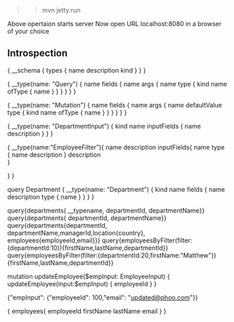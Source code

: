 >>mvn jetty:run

Above opertaion starts server
Now open URL localhost:8080 in a browser of your choice

Introspection
-------------

{
  __schema {
    types {
      name
      description
      kind
    }
  }
}



{
  __type(name: "Query") {
    name
    fields {
      name
      args {
        name
        type {
          kind
          name
          ofType {
            name
          }
        }
      }
    }
  }
}


{
  __type(name: "Mutation") {
    name
    fields {
      name
      args {
        name 
        defaultValue
        type {
          kind
          name
          ofType {
            name
          }
        }
      }
    }
  }
}

{
  __type(name: "DepartmentInput") {
    kind
    name
    inputFields {
      name
      description
    }
  }
}

{
  __type(name:"EmployeeFilter"){
    name
    description
    inputFields{
      name
      type {
        name
        description
      }
      description      
    }
    
  }
}


query Department {
  __type(name: "Department") {
    kind
    name
    fields {
      name
      description
      type {
        name
      }
    }
  }
}


query{departments{ __typename, departmentId, departmentName}}
query{departments{ departmentId, departmentName}}
query{departments{departmentId, departmentName,managerId,location{country}, employees{employeeId,email}}} 
query{employeesByFilter(filter:{departmentId:10}){firstName,lastName,departmentId}}
query{employeesByFilter(filter:{departmentId:20,firstName:"Matthew"}){firstName,lastName,departmentId}}  


mutation updateEmployee($empInput: EmployeeInput) {
  updateEmployee(input:$empInput) {
   employeeId
  }
}

{"empInput": {"employeeId": 100,"email": "updated@phoo.com"}}

{
  employees{
    employeeId
    firstName
    lastName
    email
  }
}






